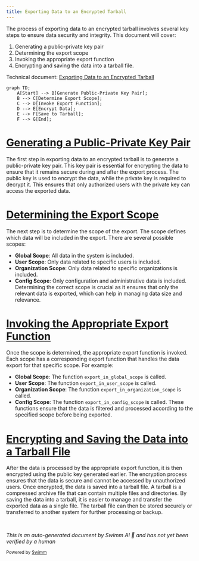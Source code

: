 ```yaml
---
title: Exporting Data to an Encrypted Tarball
---
```

The process of exporting data to an encrypted tarball involves several key steps to ensure data security and integrity. This document will cover:

1. Generating a public-private key pair
2. Determining the export scope
3. Invoking the appropriate export function
4. Encrypting and saving the data into a tarball file.

Technical document: <SwmLink doc-title="Exporting Data to an Encrypted Tarball">[Exporting Data to an Encrypted Tarball](/.swm/exporting-data-to-an-encrypted-tarball.3pxpc311.sw.md)</SwmLink>

```mermaid
graph TD;
    A[Start] --> B[Generate Public-Private Key Pair];
    B --> C[Determine Export Scope];
    C --> D[Invoke Export Function];
    D --> E[Encrypt Data];
    E --> F[Save to Tarball];
    F --> G[End];
```

# [Generating a Public-Private Key Pair](https://app.swimm.io/repos/Z2l0aHViJTNBJTNBc2VudHJ5LWRlbW8tMSUzQSUzQVN3aW1tLURlbW8=/docs/3pxpc311#orchestrating-the-export-process)

The first step in exporting data to an encrypted tarball is to generate a public-private key pair. This key pair is essential for encrypting the data to ensure that it remains secure during and after the export process. The public key is used to encrypt the data, while the private key is required to decrypt it. This ensures that only authorized users with the private key can access the exported data.

# [Determining the Export Scope](https://app.swimm.io/repos/Z2l0aHViJTNBJTNBc2VudHJ5LWRlbW8tMSUzQSUzQVN3aW1tLURlbW8=/docs/3pxpc311#orchestrating-the-export-process)

The next step is to determine the scope of the export. The scope defines which data will be included in the export. There are several possible scopes:

- **Global Scope**: All data in the system is included.
- **User Scope**: Only data related to specific users is included.
- **Organization Scope**: Only data related to specific organizations is included.
- **Config Scope**: Only configuration and administrative data is included. Determining the correct scope is crucial as it ensures that only the relevant data is exported, which can help in managing data size and relevance.

# [Invoking the Appropriate Export Function](https://app.swimm.io/repos/Z2l0aHViJTNBJTNBc2VudHJ5LWRlbW8tMSUzQSUzQVN3aW1tLURlbW8=/docs/3pxpc311#orchestrating-the-export-process)

Once the scope is determined, the appropriate export function is invoked. Each scope has a corresponding export function that handles the data export for that specific scope. For example:

- **Global Scope**: The function `export_in_global_scope` is called.
- **User Scope**: The function `export_in_user_scope` is called.
- **Organization Scope**: The function `export_in_organization_scope` is called.
- **Config Scope**: The function `export_in_config_scope` is called. These functions ensure that the data is filtered and processed according to the specified scope before being exported.

# [Encrypting and Saving the Data into a Tarball File](https://app.swimm.io/repos/Z2l0aHViJTNBJTNBc2VudHJ5LWRlbW8tMSUzQSUzQVN3aW1tLURlbW8=/docs/3pxpc311#core-export-logic)

After the data is processed by the appropriate export function, it is then encrypted using the public key generated earlier. The encryption process ensures that the data is secure and cannot be accessed by unauthorized users. Once encrypted, the data is saved into a tarball file. A tarball is a compressed archive file that can contain multiple files and directories. By saving the data into a tarball, it is easier to manage and transfer the exported data as a single file. The tarball file can then be stored securely or transferred to another system for further processing or backup.

&nbsp;

*This is an auto-generated document by Swimm AI 🌊 and has not yet been verified by a human*

<SwmMeta version="3.0.0" repo-id="Z2l0aHViJTNBJTNBc2VudHJ5LWRlbW8tMSUzQSUzQVN3aW1tLURlbW8=" repo-name="sentry-demo-1" doc-type="product-flows"><sup>Powered by [Swimm](/)</sup></SwmMeta>

